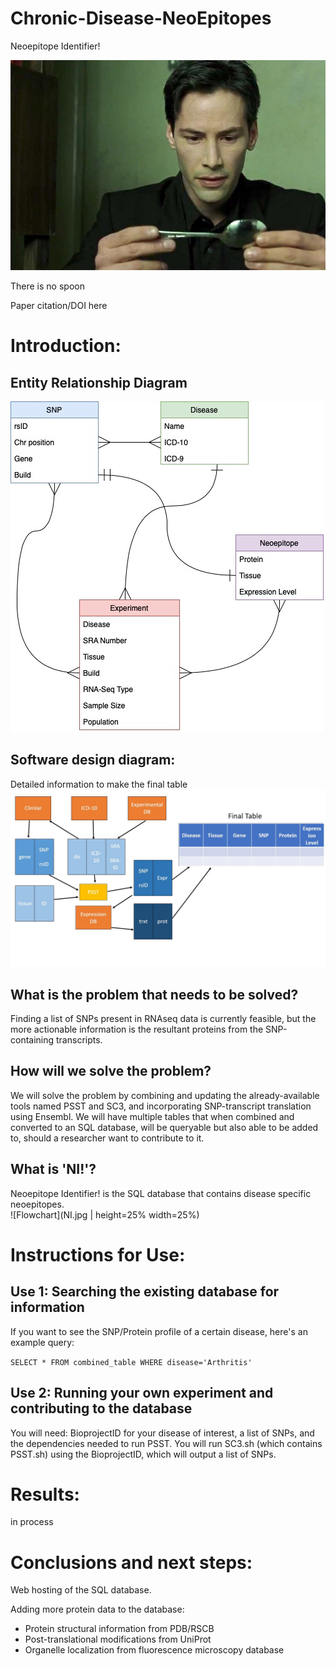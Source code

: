 # Chronic-Disease-NeoEpitopes



Neoepitope Identifier!

![Flowchart3](neo_spoon.jpeg)

There is no spoon

Paper citation/DOI here


# Introduction:

## Entity Relationship Diagram

![Flowchart](ERDneo.jpg)

## Software design diagram:

Detailed information to make the final table
![Flowchart2](Slide2.jpg)

## What is the problem that needs to be solved?

Finding a list of SNPs present in RNAseq data is currently feasible, but the more actionable information is the resultant proteins from the SNP-containing transcripts.

## How will we solve the problem?

We will solve the problem by combining and updating the already-available tools named PSST and SC3, and incorporating SNP-transcript translation using Ensembl. We will have multiple tables that when combined and converted to an SQL database, will be queryable but also able to be added to, should a researcher want to contribute to it. 

## What is 'NI!'?
Neoepitope Identifier! is the SQL database that contains disease specific neoepitopes.  
![Flowchart](NI.jpg | height=25% width=25%)

# Instructions for Use:

## Use 1: Searching the existing database for information

If you want to see the SNP/Protein profile of a certain disease, here's an example query:

`SELECT * FROM combined_table WHERE disease='Arthritis'`


## Use 2: Running your own experiment and contributing to the database

You will need: BioprojectID for your disease of interest, a list of SNPs, and the dependencies needed to run PSST.
You will run SC3.sh (which contains PSST.sh) using the BioprojectID, which will output a list of SNPs.

# Results:
in process

# Conclusions and next steps:
Web hosting of the SQL database.

Adding more protein data to the database:
 - Protein structural information from PDB/RSCB
 - Post-translational modifications from UniProt
 - Organelle localization from fluorescence microscopy database

